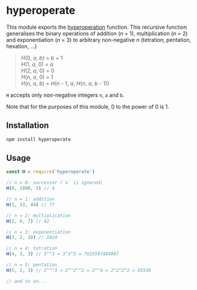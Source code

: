 # hyperoperate

This module exports the [hyperoperation](https://en.wikipedia.org/wiki/Hyperoperation) function. This recursive function generalises the binary operations of addition (*n* = 1), multiplication (*n* = 2) and exponentiation (*n* = 3) to arbitrary non-negative *n* (tetration, pentation, hexation, ...)

> *H*(0, *a*, *b*) = *b* + 1<br/>
> *H*(1, *a*, 0) = *a*<br/>
> *H*(2, *a*, 0) = 0<br/>
> *H*(*n*, *a*, 0) = 1<br/>
> *H*(*n*, *a*, *b*) = *H*(*n* - 1, *a*, *H*(*n*, *a*, *b* - 1))<br/>

`H` accepts only non-negative integers `n`, `a` and `b`.

Note that for the purposes of this module, 0 to the power of 0 is 1.

## Installation

```sh
npm install hyperoperate
```

## Usage

```js
const H = require('hyperoperate')

// n = 0: successor (`a` is ignored)
H(0, 1000, 3) // 4

// n = 1: addition
H(1, 33, 44) // 77

// n = 2: multiplication
H(2, 6, 7) // 42

// n = 3: exponentiation
H(3, 2, 10) // 1024

// n = 4: tetration
H(4, 3, 3) // 3^^3 = 3^3^3 = 7625597484987

// n = 5: pentation
H(5, 2, 3) // 2^^^3 = 2^^2^^2 = 2^^4 = 2^2^2^2 = 65536

// and so on...
```
